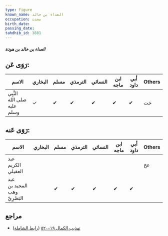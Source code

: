 ```yaml
---
type: figure
known_name: العداء بن خالد
occupation: محدث
birth_date:
passing_date:
tahdhib_id: 3881
---
```

##### العداء بن خالد بن هوذة

## رَوَى عَن:
| الاسم                       | البخاري | مسلم | الترمذي | النسائي | ابن ماجه | أبي داود | Others |
| --------------------------- | ------- | ---- | ------- | ------- | -------- | -------- | ------ |
| النَّبِي صلى الله عليه وسلم | ✓       | ✔    | ✔       | ✔       | ✔        | ✔        | خت     |
## رَوَى عَنه:
| الاسم                        | البخاري | مسلم | الترمذي | النسائي | ابن ماجه | أبي داود | Others |
| ---------------------------- | ------- | ---- | ------- | ------- | -------- | -------- | ------ |
| عبد الكريم العقيلي           |         |      |         |         |          |          | عخ     |
| عبد المجيد بن وهب البَصْرِيّ |         | ✔    | ✔       | ✔       | ✔        | ✔        |        |
## مراجع
- [تهذيب الكمال ١٩-٥٢٠](obsidian://open?vault=Tahdhib-al-Kamal&file=Figures/٣٨٨١-العداء%20بن%20خالد%20بن%20هوذة) ([رابط الشاملة](https://shamela.ws/book/3722/10094))